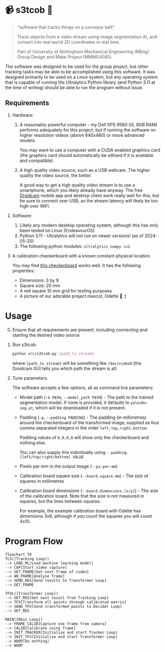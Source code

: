 # :video_camera: s3tcob :robot:

> "software that tracks things on a conveyor belt"
>
> Track objects from a video stream using image segmentation AI, and convert into real world
> 2D coordinates in real time.
>
> Part of University of Nottingham Mechanical Engineering (MEng) Group Design and Make Project (MMME4085).

The software was designed to be used for the group project, but other tracking tasks may be able
to be accomplished using this software.
It was designed primarily to be used on a Linux system, but any operating system that is capable of running
the Ultralytics Python library (and Python 3.11 at the time of writing) should be able to run the program
without issue.

## Requirements


1. Hardware:

   1. A reasonably powerful computer - my Dell XPS 9560 (i5, 8GB RAM) performs adequately for this project, but
      if running the software on higher resolution videos (above 640x480) or move advanced models.

      You may want to use a computer with a
      CUDA enabled graphics card (the graphics card should automatically be utilised if it is available and compatible).
   1. A high quality video source, such as a USB webcam.
      The higher quality the video source, the better.

      A good way to get a high quality video stream is to use a smartphone, which you likely already have anyway.
      The free [Droidcam](https://droidcam.app/) mobile app and desktop client work really well for this, but be sure to
      connect over USB, as the stream latency will likely be too high over WiFi.

1. Software:

   1. Likely any modern desktop operating system, although this has only been tested on Linux (EndeavourOS)
   1. Python 3.11 - Ultralytics will not run on newer versions! (as of 2024-05-20)
   1. The following python modules: `ultralytics numpy cv2`

1. A calibration checkerboard with a known constant physical location.

   You may find [this checkerboard](./calibration-directional-chessboard.pdf) works well.
   It has the following properties:

   - Dimensions: 3 by 9
   - Square size: 20 mm
   - A red square 10 mm grid for testing purposes
   - A picture of our adorable project mascot, Odette :elephant: :)

# Usage

0. Ensure that all requirements are present, including connecting and starting the desired video source
1. Run s3tcob:

   ```bash
   python src/s3tcob.py [path_to_stream]
   ```

   where `[path_to_stream]` will be something like `/dev/video0` (the Droidcam GUI tells you which path the stream is at)

2. Tune parameters.

   The software accepts a few options, all as command line parameters:

   - Model path (`-m PATH`, `--model_path PATH`) - The path to the trained segmentation model. If none is provided, it defaults to `yolov8n-seg.pt`, which will be downloaded if it is not present.
   - Padding (`-p`, `--padding PADDING`) - The padding (in millimetres) around the checkerboard of the transformed image,
     supplied as four comma separated integers in the order `left,top,right,bottom`.

     Padding values of `0,0,0,0` will show only the checkerboard and nothing else.

     You can also supply this individually using `--padding.[left/top/right/bottom] VALUE`
   - Pixels per mm in the output image (`--px-per-mm`)
   - Calibration board square size (`--board.square-mm`) - The size of squares in millimetres
   - Calibration board dimensions (`--board.dimensions.[x/y]`) - The size of the calibration board.
     Note that the size is not measured in squares, but the lines between squares.

     For example, the example calibration board with Odette has dimensions 3x9, although if you
     count the squares you will count 4x10.


# Program Flow

```mermaid
flowchart TD
TLS([Tracking Loop])
--> LOAD_ML[Load machine learning model]
--> CAP[Start video capture]
--> GET_FRAME[Get next frame of video]
--> AN_FRAME[Analyse frame]
--> SEND_RES[Send results to Transformer Loop]
--> GET_FRAME

TFXL([Transformer Loop])
--> GET_RES[Get next result from Tracking Loop]
--> TFX[Transform all points through calibrated matrix]
--> SEND_TFX[Send transformed points to Decider Loop]
--> GET_RES

MAIN([Main Loop])
--> FRAME_CALIB[Capture one frame from camera]
--> CALIB[Calibrate using frame]
--> INIT_TRACKER[Initialise and start Tracker Loop]
--> INIT_TFX[Initialise and start Transformer Loop]
--> NOOP[Do nothing]
--> NOOP
```
